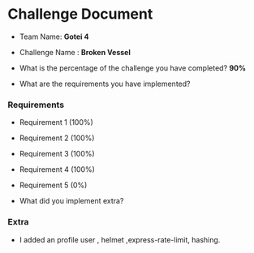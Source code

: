 # Challenge Document

- Team Name: **Gotei 4**
- Challenge Name : **Broken Vessel**

- What is the percentage of the challenge you have completed? **90%**

- What are the requirements you have implemented?

### Requirements

- Requirement 1 (100%)
- Requirement 2 (100%)
- Requirement 3 (100%)
- Requirement 4 (100%)
- Requirement 5 (0%)


- What did you implement extra?

### Extra

- I added an profile user , helmet ,express-rate-limit, hashing.